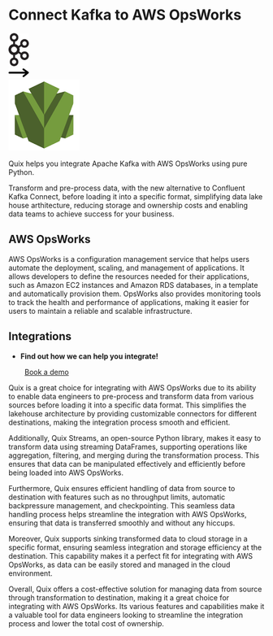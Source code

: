 # Connect Kafka to AWS OpsWorks

<div class="connect-images cards blog-grid-card" markdown>
<div>
<img src="../images/kafka_logo.png" width="40px" />
</div>
<div>
<img src="../images/arrow.svg" width="40px" />
</div>
<div>
<img src="./images/aws-opsworks_1.jpg" />
</div>
</div>

Quix helps you integrate Apache Kafka with AWS OpsWorks using pure Python.

Transform and pre-process data, with the new alternative to Confluent Kafka Connect, before loading it into a specific format, simplifying data lake house arthitecture, reducing storage and ownership costs and enabling data teams to achieve success for your business.

## AWS OpsWorks

AWS OpsWorks is a configuration management service that helps users automate the deployment, scaling, and management of applications. It allows developers to define the resources needed for their applications, such as Amazon EC2 instances and Amazon RDS databases, in a template and automatically provision them. OpsWorks also provides monitoring tools to track the health and performance of applications, making it easier for users to maintain a reliable and scalable infrastructure.

## Integrations

<div class="grid cards" markdown>

- __Find out how we can help you integrate!__

    <a class="md-button md-button--primary" href="https://share.hsforms.com/1iW0TmZzKQMChk0lxd_tGiw4yjw2?__hstc=175542013.2303933fbd746c0ac86d9ccbe9bc9100.1728383268831.1729603416735.1729620918855.31&__hssc=175542013.1.1729620918855&__hsfp=2132701734" target="_blank" style="margin:.5rem;">Book a demo</a>

</div>


Quix is a great choice for integrating with AWS OpsWorks due to its ability to enable data engineers to pre-process and transform data from various sources before loading it into a specific data format. This simplifies the lakehouse architecture by providing customizable connectors for different destinations, making the integration process smooth and efficient.

Additionally, Quix Streams, an open-source Python library, makes it easy to transform data using streaming DataFrames, supporting operations like aggregation, filtering, and merging during the transformation process. This ensures that data can be manipulated effectively and efficiently before being loaded into AWS OpsWorks.

Furthermore, Quix ensures efficient handling of data from source to destination with features such as no throughput limits, automatic backpressure management, and checkpointing. This seamless data handling process helps streamline the integration with AWS OpsWorks, ensuring that data is transferred smoothly and without any hiccups.

Moreover, Quix supports sinking transformed data to cloud storage in a specific format, ensuring seamless integration and storage efficiency at the destination. This capability makes it a perfect fit for integrating with AWS OpsWorks, as data can be easily stored and managed in the cloud environment.

Overall, Quix offers a cost-effective solution for managing data from source through transformation to destination, making it a great choice for integrating with AWS OpsWorks. Its various features and capabilities make it a valuable tool for data engineers looking to streamline the integration process and lower the total cost of ownership.

